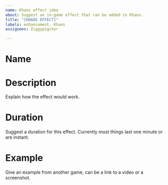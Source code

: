 ```yaml
---
name: Khaos effect idea
about: Suggest an in-game effect that can be added to Khaos.
title: "[KHAOS EFFECT]"
labels: enhancement, Khaos
assignees: Ziggypigster

---
```


# Name

# Description
Explain how the effect would work.

# Duration
Suggest a duration  for this effect. Currently most things last one minute or are instant.

# Example
Give an example from another game, can be a link to a video or a screenshot.
